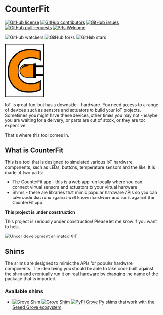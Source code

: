 # CounterFit

[![GitHub license](https://img.shields.io/github/license/JimBobBennett/CounterFit.svg)](https://github.com/JimBobBennett/CounterFit/blob/master/LICENSE)
[![GitHub contributors](https://img.shields.io/github/contributors/JimBobBennett/CounterFit.svg)](https://GitHub.com/JimBobBennett/CounterFit/graphs/contributors/)
[![GitHub issues](https://img.shields.io/github/issues/JimBobBennett/CounterFit.svg)](https://GitHub.com/JimBobBennett/CounterFit/issues/)
[![GitHub pull-requests](https://img.shields.io/github/issues-pr/JimBobBennett/CounterFit.svg)](https://GitHub.com/JimBobBennett/CounterFit/pull/)
[![PRs Welcome](https://img.shields.io/badge/PRs-welcome-brightgreen.svg?style=flat-square)](http://makeapullrequest.com)

[![GitHub watchers](https://img.shields.io/github/watchers/JimBobBennett/CounterFit.svg?style=social&label=Watch&maxAge=2592000)](https://GitHub.com/JimBobBennett/CounterFit/watchers/)
[![GitHub forks](https://img.shields.io/github/forks/JimBobBennett/CounterFit.svg?style=social&label=Fork&maxAge=2592000)](https://GitHub.com/JimBobBennett/CounterFit/network/)
[![GitHub stars](https://img.shields.io/github/stars/JimBobBennett/CounterFit.svg?style=social&label=Star&maxAge=2592000)](https://GitHub.com/JimBobBennett/CounterFit/stargazers/)

![The CounterFit logo](./images/CounterFitLogo.png)

IoT is great fun, but has a downside - hardware. You need access to a range of devices such as sensors and actuators to build your IoT projects. Sometimes you might have these devices, other times you may not - maybe you are waiting for a delivery, or parts are out of stock, or they are too expensive.

That's where this tool comes in.

## What is CounterFit

This is a tool that is designed to simulated various IoT hardware components, such as LEDs, buttons, temperature sensors and the like. It is made of two parts:

* The CounterFit app - this is a web app run locally where you can connect virtual sensors and actuators to your virtual hardware
* Shims - these are libraries that mimic popular hardware APIs so you can take code that runs against well known hardware and run it against the CounterFit app.

**This project is under construction**

This project is seriously under construction! Please let me know if you want to help.

![Under development animated GIF](https://media.giphy.com/media/3o7qE1YN7aBOFPRw8E/giphy.gif)

## Shims

The shims are designed to mimic the APIs for popular hardware components. The idea being you should be able to take code built against the shim and eventually run it on real hardware by changing the name of the package that is imported.

### Available shims

* ![Grove Shim](https://img.shields.io/badge/Platform-Python-green) [![Grove Shim](https://img.shields.io/badge/Shim-Grove-yellow)](./shims/grove/README.md) [![PyPI](https://img.shields.io/pypi/v/counterfit-shims-grove)](https://pypi.org/project/counterfit-shims-grove) [Grove Py](https://github.com/Seeed-Studio/grove.py) shims that work with the [Seeed Grove ecosystem](https://www.seeedstudio.com/category/Grove-c-1003.html).
